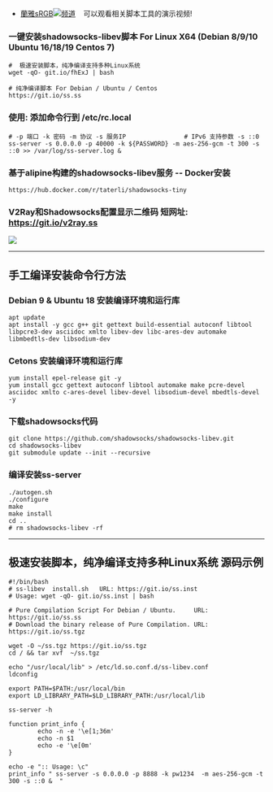 - [蘭雅sRGB![](https://raw.githubusercontent.com/hongwenjun/vps_setup/master/img/youtube.png)频道](https://www.youtube.com/channel/UCupRwki_4n87nrwP0GIBUXA/videos) &nbsp;&nbsp;&nbsp;可以观看相关脚本工具的演示视频!

### 一键安装shadowsocks-libev脚本 For Linux X64 (Debian 8/9/10 Ubuntu 16/18/19 Centos 7)
```
#  极速安装脚本，纯净编译支持多种Linux系统
wget -qO- git.io/fhExJ | bash

# 纯净编译脚本 For Debian / Ubuntu / Centos
https://git.io/ss.ss
```

### 使用: 添加命令行到 /etc/rc.local
```
# -p 端口 -k 密码 -m 协议 -s 服务IP                # IPv6 支持参数 -s ::0
ss-server -s 0.0.0.0 -p 40000 -k ${PASSWORD} -m aes-256-gcm -t 300 -s ::0 >> /var/log/ss-server.log &
```
### 基于alipine构建的shadowsocks-libev服务 -- Docker安装
    https://hub.docker.com/r/taterli/shadowsocks-tiny

### V2Ray和Shadowsocks配置显示二维码  短网址: https://git.io/v2ray.ss
![](https://raw.githubusercontent.com/hongwenjun/vps_setup/master/v2ray/v2ray.ss.png)

----

## 手工编译安装命令行方法
### Debian 9 & Ubuntu 18 安装编译环境和运行库
```
apt update
apt install -y gcc g++ git gettext build-essential autoconf libtool libpcre3-dev asciidoc xmlto libev-dev libc-ares-dev automake libmbedtls-dev libsodium-dev
```

### Cetons 安装编译环境和运行库
```
yum install epel-release git -y
yum install gcc gettext autoconf libtool automake make pcre-devel asciidoc xmlto c-ares-devel libev-devel libsodium-devel mbedtls-devel -y
```

### 下载shadowsocks代码
```
git clone https://github.com/shadowsocks/shadowsocks-libev.git
cd shadowsocks-libev
git submodule update --init --recursive
```
### 编译安装ss-server
```
./autogen.sh
./configure
make
make install
cd ..
# rm shadowsocks-libev -rf
```
----
## 极速安装脚本，纯净编译支持多种Linux系统 源码示例
```
#!/bin/bash
# ss-libev  install.sh   URL: https://git.io/ss.inst
# Usage: wget -qO- git.io/ss.inst | bash

# Pure Compilation Script For Debian / Ubuntu.     URL: https://git.io/ss.ss
# Download the binary release of Pure Compilation. URL: https://git.io/ss.tgz

wget -O ~/ss.tgz https://git.io/ss.tgz
cd / && tar xvf  ~/ss.tgz

echo "/usr/local/lib" > /etc/ld.so.conf.d/ss-libev.conf
ldconfig

export PATH=$PATH:/usr/local/bin
export LD_LIBRARY_PATH=$LD_LIBRARY_PATH:/usr/local/lib

ss-server -h

function print_info {
        echo -n -e '\e[1;36m'
        echo -n $1
        echo -e '\e[0m'
}

echo -e ":: Usage: \c"
print_info " ss-server -s 0.0.0.0 -p 8888 -k pw1234  -m aes-256-gcm -t 300 -s ::0 &  "

```
